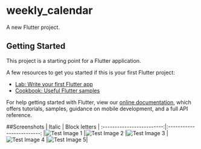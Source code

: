 # weekly_calendar

A new Flutter project.

## Getting Started

This project is a starting point for a Flutter application.

A few resources to get you started if this is your first Flutter project:

- [Lab: Write your first Flutter app](https://flutter.dev/docs/get-started/codelab)
- [Cookbook: Useful Flutter samples](https://flutter.dev/docs/cookbook)

For help getting started with Flutter, view our
[online documentation](https://flutter.dev/docs), which offers tutorials,
samples, guidance on mobile development, and a full API reference.

##Screenshots
| Italic             |  Block letters |
:-------------------------:|:-------------------------:
|![Test Image 1](https://github.com/Mehmet4nil/weekly_calendar/blob/master/screenshots/1.png)
|![Test Image 2](https://github.com/Mehmet4nil/weekly_calendar/blob/master/screenshots/2.png)
|![Test Image 3](https://github.com/Mehmet4nil/weekly_calendar/blob/master/screenshots/1.png)
|![Test Image 4](https://github.com/Mehmet4nil/weekly_calendar/blob/master/screenshots/1.png)
|![Test Image 5](https://github.com/Mehmet4nil/weekly_calendar/blob/master/screenshots/1.png)|



